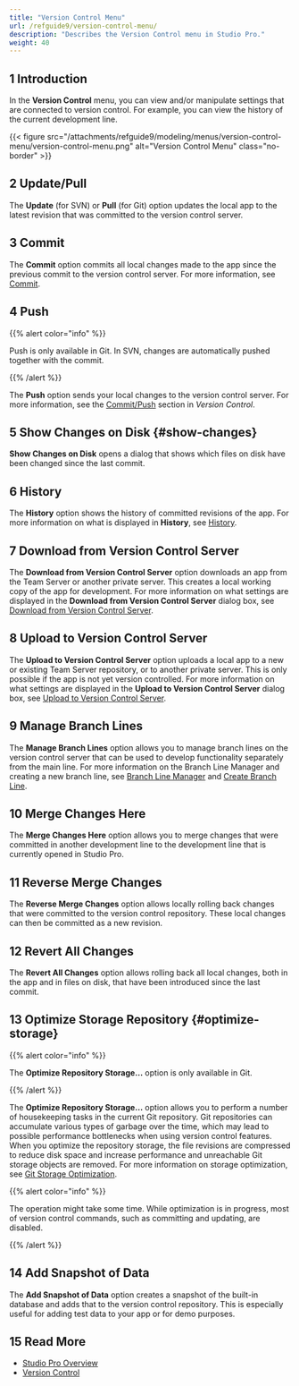 ```yaml
---
title: "Version Control Menu"
url: /refguide9/version-control-menu/
description: "Describes the Version Control menu in Studio Pro."
weight: 40
---
```


## 1 Introduction

In the **Version Control** menu, you can view and/or manipulate settings that are connected to version control. For example, you can view the history of the current development line.

{{< figure src="/attachments/refguide9/modeling/menus/version-control-menu/version-control-menu.png" alt="Version Control Menu" class="no-border" >}}

## 2 Update/Pull

The **Update** (for SVN) or **Pull** (for Git) option updates the local app to the latest revision that was committed to the version control server.

## 3 Commit

The **Commit** option commits all local changes made to the app since the previous commit to the version control server. For more information, see [Commit](/refguide9/commit-dialog/).

## 4 Push

{{% alert color="info" %}}

Push is only available in Git. In SVN, changes are automatically pushed together with the commit. 

{{% /alert %}}

The **Push** option sends your local changes to the version control server. For more information, see the [Commit/Push](/refguide9/version-control/#commit) section in *Version Control*.

## 5 Show Changes on Disk {#show-changes}

**Show Changes on Disk** opens a dialog that shows which files on disk have been changed since the last commit.  

## 6 History

The **History** option shows the history of committed revisions of the app. For more information on what is displayed in **History**, see [History](/refguide9/history-dialog/).

## 7 Download from Version Control Server

The **Download from Version Control Server** option downloads an app from the Team Server or another private server. This creates a local working copy of the app for development. For more information on what settings are displayed in the **Download from Version Control Server** dialog box, see [Download from Version Control Server](/refguide9/download-from-version-control-dialog/).

## 8 Upload to Version Control Server

The **Upload to Version Control Server** option uploads a local app to a new or existing Team Server repository, or to another private server. This is only possible if the app is not yet version controlled. For more information on what settings are displayed in the **Upload to Version Control Server** dialog box, see [Upload to Version Control Server](/refguide9/upload-to-version-control-dialog/).

## 9 Manage Branch Lines

The **Manage Branch Lines** option allows you to manage branch lines on the version control server that can be used to develop functionality separately from the main line. For more information on the Branch Line Manager and creating a new branch line, see [Branch Line Manager](/refguide9/branch-line-manager-dialog/) and [Create Branch Line](/refguide9/create-branch-line-dialog/). 

## 10 Merge Changes Here

The **Merge Changes Here** option allows you to merge changes that were committed in another development line to the development line that is currently opened in Studio Pro.

## 11 Reverse Merge Changes

The **Reverse Merge Changes** option allows locally rolling back changes that were committed to the version control repository. These local changes can then be committed as a new revision.

## 12 Revert All Changes

The **Revert All Changes** option allows rolling back all local changes, both in the app and in files on disk, that have been introduced since the last commit.

## 13 Optimize Storage Repository {#optimize-storage}

{{% alert color="info" %}}

The **Optimize Repository Storage…** option is only available in Git. 

{{% /alert %}}

The **Optimize Repository Storage…** option allows you to perform a number of housekeeping tasks in the current Git repository. Git repositories can accumulate various types of garbage over the time, which may lead to possible performance bottlenecks when using version control features.
When you optimize the repository storage, the file revisions are compressed to reduce disk space and increase performance and unreachable Git storage objects are removed. For more information on storage optimization, see [Git Storage Optimization](/refguide9/git-storage-optimization-dialog/).

{{% alert color="info" %}}

The operation might take some time. While optimization is in progress, most of version control commands, such as committing and updating, are disabled. 

{{% /alert %}}

## 14 Add Snapshot of Data

The **Add Snapshot of Data** option creates a snapshot of the built-in database and adds that to the version control repository. This is especially useful for adding test data to your app or for demo purposes.

## 15 Read More

* [Studio Pro Overview](/refguide9/studio-pro-overview/)
* [Version Control](/refguide9/version-control/)
